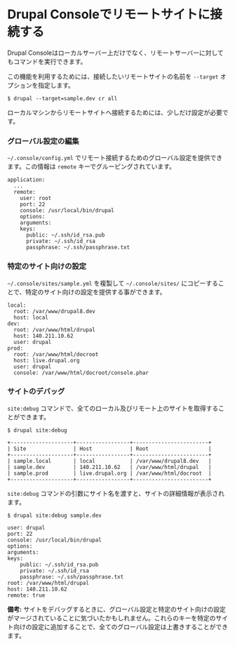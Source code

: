 # Drupal Consoleでリモートサイトに接続する

Drupal Consoleはローカルサーバー上だけでなく、リモートサーバーに対してもコマンドを実行できます。

この機能を利用するためには、接続したいリモートサイトの名前を `--target` オプションを指定します。

```
$ drupal --target=sample.dev cr all
```

ローカルマシンからリモートサイトへ接続するためには、少しだけ設定が必要です。

### グローバル設定の編集

`~/.console/config.yml` でリモート接続するためのグローバル設定を提供できます。この情報は `remote` キーでグルーピングされています。
```
application:
  ...
  remote:
    user: root
    port: 22
    console: /usr/local/bin/drupal
    options:
    arguments:
    keys:
      public: ~/.ssh/id_rsa.pub
      private: ~/.ssh/id_rsa
      passphrase: ~/.ssh/passphrase.txt
```

### 特定のサイト向けの設定
`~/.console/sites/sample.yml` を複製して `~/.console/sites/` にコピーすることで、特定のサイト向けの設定を提供する事ができます。

```
local:
  root: /var/www/drupal8.dev
  host: local
dev:
  root: /var/www/html/drupal
  host: 140.211.10.62
  user: drupal
prod:
  root: /var/www/html/docroot
  host: live.drupal.org
  user: drupal
  console: /var/www/html/docroot/console.phar
```

### サイトのデバッグ
`site:debug` コマンドで、全てのローカル及びリモート上のサイトを取得することができます。
```
$ drupal site:debug

+--------------------+-----------------+------------------------+
| Site               | Host            | Root                   |
+--------------------+-----------------+------------------------+
| sample.local       | local           | /var/www/drupal8.dev   |
| sample.dev         | 140.211.10.62   | /var/www/html/drupal   |
| sample.prod        | live.drupal.org | /var/www/html/docroot  |
+--------------------+-----------------+------------------------+
```

`site:debug` コマンドの引数にサイト名を渡すと、サイトの詳細情報が表示されます。
```
$ drupal site:debug sample.dev

user: drupal
port: 22
console: /usr/local/bin/drupal
options:
arguments:
keys:
    public: ~/.ssh/id_rsa.pub
    private: ~/.ssh/id_rsa
    passphrase: ~/.ssh/passphrase.txt
root: /var/www/html/drupal
host: 140.211.10.62
remote: true
```

**備考:** サイトをデバッグするときに、グローバル設定と特定のサイト向けの設定がマージされていることに気づいたかもしれません。これらのキーを特定のサイト向けの設定に追加することで、全てのグローバル設定は上書きすることができます。
